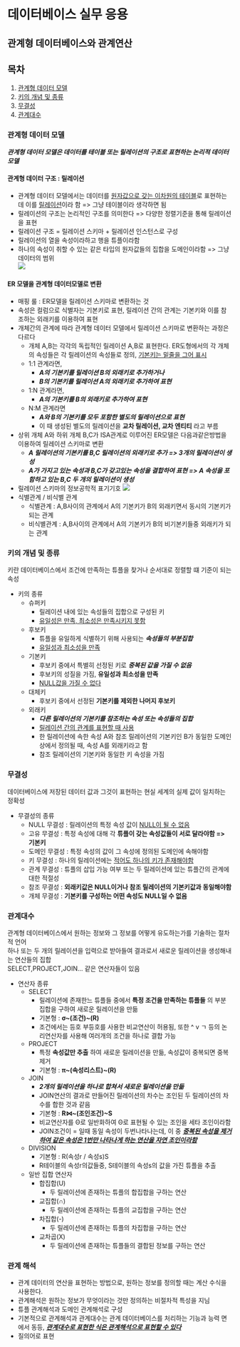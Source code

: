 데이터베이스 실무 응용
=================
관계형 데이터베이스와 관계연산
-----------------------
## 목차
  1. [관계형 데이터 모델]()
  2. [키의 개념 및 종류]()
  3. [무결성]()
  4. [관계대수]()

### 관계형 데이터 모델
***관계형 데이터 모델은 데이터를 테이블 또는 릴레이션의 구조로 표현하는 논리적 데이터모델***

#### 관계형 데이터 구조 : 릴레이션
* 관계형 데이터 모델에서는 데이터를 <u>원자값으로 갖는 이차원의 테이블</u>로 표현하는데 이를 <u>릴레이션</u>이라 함 => 그냥 테이블이라 생각하면 됨
* 릴레이션의 구조는 논리적인 구조를 의미한다 => 다양한 정렬기준을 통해 릴레이션을 표현
* 릴레이션 구조 = 릴레이션 스키마 + 릴레이션 인스턴스로 구성
* 릴레이션의 열을 속성이라하고 행을 튜플이라함
* 하나의 속성이 취할 수 있는 같은 타입의 원자값들의 집합을 도메인이라함 => 그냥 데이터의 범위  
![](http://cfile1.uf.tistory.com/image/2374C041571C8D8303E54F)

#### ER 모델을 관계형 데이터모델로 변환
* 매핑 룰 : ER모델을 릴레이션 스키마로 변환하는 것  
* 속성은 컬럼으로 식별자는 기본키로 표현, 릴레이션 간의 관계는 기본키와 이를 참조하는 외래키를 이용하여 표현  
* 개체간의 관계에 따라 관계형 데이터 모델에서 릴레이션 스키마로 변환하는 과정은 다르다
  * 개체 A,B는 각각의 독립적인 릴레이션 A,B로 표현한다. ER도형에서의 각 개체의 속성들은 각 릴레이션의 속성들로 정의, <U>기본키는 밑줄을 그어 표시</U>
  * 1:1 관계라면,
    * ***A의 기본키를 릴레이션 B의 외래키로 추가하거나***
    * ***B의 기본키를 릴레이션 A의 외래키로 추가하여 표현***
  * 1:N 관계라면,
    * ***A의 기본키를 B의 외래키로 추가하여 표현***
  * N:M 관계라면
    * ***A와 B의 기본키를 모두 포함한 별도의 릴레이션으로 표현***
    * 이 때 생성된 별도의 릴레이션을 **교차 릴레이션, 교차 엔티티** 라고 부름
* 상위 개체 A와 하위 개체 B,C가 ISA관계로 이루어진 ER모델은 다음과같은방법을 이용하여 릴레이션 스키마로 변환
  * ***A 릴레이션의 기본키를 B,C 릴레이션의 외래키로 추가 => 3개의 릴레이션이 생성***
  * ***A가 가지고 있는 속성과 B,C가 갖고있는 속성을 결합하여 표현 => A 속성을 포함하고 있는 B,C 두 개의 릴레이션이 생성***
* 릴레이션 스키마의 정보공학적 표기기호
  ![](http://postfiles13.naver.net/20160925_76/aroaroro_1474742687721xRVVK_PNG/%B5%A5%C0%CC%C5%CD_%B8%F0%B5%A8%B8%B59.png?type=w2)  
* 식별관계 / 비식별 관계
  * 식별관계 : A,B사이의 관계에서 A의 기본키가 B의 외래키면서 동시의 기본키가 되는 관계
  * 비식별관계 : A,B사이의 관계에서 A의 기본키가 B의 비기본키들중 외래키가 되는 관계

### 키의 개념 및 종류
키란 데이터베이스에서 조건에 만족하는 튜플을 찾거나 순서대로 정렬할 떄 기준이 되는 속성
* 키의 종류
  * 슈퍼키
    * 릴레이션 내에 있는 속성들의 집합으로 구성된 키
    * <u>유일성은 만족, 최소성은 만족시키지 못함</u>
  * 후보키
    * 튜플을 유일하게 식별하기 위해 사용되는 ***속성들의 부분집합***
    * <u>유일성과 최소성을 만족</u>
  * 기본키
    * 후보키 중에서 특별히 선정된 키로 ***중복된 값을 가질 수 없음***
    * 후보키의 성질을 가짐, **유일성과 최소성을 만족**
    * <u>NULL값을 가질 수 없다</u>
  * 대체키
    * 후보키 중에서 선정된 **기본키를 제외한 나머지 후보키**
  * 외래키
    * ***다른 릴레이션의 기본키를 참조하는 속성 또는 속성들의 집합***
    * <u>릴레이션 간의 관계를 표현할 때 사용</u>
    * 한 릴레이션에 속한 속성 A와 참조 릴레이션의 기본키인 B가 동일한 도메인 상에서 정의될 때, 속성 A를 외래키라고 함
    * 참조 릴레이션의 기본키와 동일한 키 속성을 가짐

### 무결성
데이터베이스에 저장된 데이터 값과 그것이 표현하는 현실 세계의 실제 값이 일치하는 정확성
* 무결성의 종류
  * NULL 무결성 : 릴레이션의 특정 속성 값이 <u>NULL이 될 수 없음</u>
  * 고유 무결성 : 특정 속성에 대해 각 **튜플이 갖는 속성값들이 서로 달라야함 => 기본키**
  * 도메인 무결성 : 특정 속성의 값이 그 속성에 정의된 도메인에 속해야함
  * 키 무결성 : 하나의 릴레이션에는 <u>적어도 하나의 키가 존재해야함</u>
  * 관계 무결성 : 튜플의 삽입 가능 여부 또는 두 릴레이션에 있는 튜플간의 관계에 대한 적절성  
  * 참조 무결성 : **외래키값은 NULL이거나 참조 릴레이션의 기본키값과 동일해야함**  
  * 개체 무결성 : **기본키를 구성하는 어떤 속성도 NULL일 수 없음**

### 관계대수
관계형 데이터베이스에서 원하는 정보와 그 정보를 어떻게 유도하는가를 기술하는 절차적 언어  
하나 또는 두 개의 릴레이션을 입력으로 받아들여 결과로서 새로운 릴레이션을 생성해내는 연산들의 집합  
SELECT,PROJECT,JOIN... 같은 연산자들이 있음
* 연산자 종류
  * SELECT
    * 릴레이션에 존재한느 튜플들 중에서 **특정 조건을 만족하는 튜플들** 의 부분집합을 구하여 새로운 릴레이션을 만듦
    * 기본형 : **σ~(조건)~(R)**
    * 조건에서는 등호 부등호를 사용한 비교연산이 허용됨, 또한 ^ v ㄱ 등의 논리연산자를 사용해 여러개의 조건을 하나로 결합 가능
  * PROJECT
    * 특정 **속성값만 추출** 하여 새로운 릴레이션을 만듦, 속성값이 중복되면 중복제거
    * 기본형 : **π~(속성리스트)~(R)**
  * JOIN
    * ***2개의 릴레이션을 하나로 합쳐서 새로운 릴레이션을 만듦***
    * JOIN연산의 결과로 만들어진 릴레이션의 차수는 조인된 두 릴레이션의 차수를 합한 것과 같음
    * 기본형 : **R⋈~(조인조건)~S**
    * 비교연산자를 Θ로 일반화하여 Θ로 표현될 수 있는 조인을 세타 조인이라함
    * JOIN조건이 = 일때 동일 속성이 두번나타나는데, 이 중 ***<u>중복된 속성을 제거하여 같은 속성은 1번만 나타나게 하는 연산을 자연 조인이라함</u>***
  * DIVISION
    * 기본형 : R(속성r / 속성s)S
    * R테이블의 속성r의값들중, S테이블의 속성s의 값을 가진 튜플을 추출
  * 일반 집합 연산자
    * 합집합(U)
      * 두 릴레이션에 존재하는 튜플의 합집합을 구하는 연산
    * 교집합(∩)
      * 두 릴레이션에 존재하는 튜플의 교집합을 구하는 연산
    * 차집합(-)
      * 두 릴레이션에 존재하는 튜플의 차집합을 구하는 연산
    * 교차곱(X)
      * 두 릴레이션에 존재하는 튜플들의 결합된 정보를 구하는 연산

### 관계 해석
* 관계 데이터의 연산을 표현하는 방법으로, 원하는 정보를 정의할 때는 계산 수식을 사용한다.
* 관계해석은 원하는 정보가 무엇이라는 것만 정의하는 비절차적 특성을 지님
* 튜플 관계해석과 도메인 관계해석로 구성
* 기본적으로 관계해석과 관계대수는 관계 데이터베이스를 처리하는 기능과 능력 면에서 동등, ***<U>관계대수로 표현한 식은 관계해석으로 표현할 수 있다</U>***
* 질의어로 표현
    
